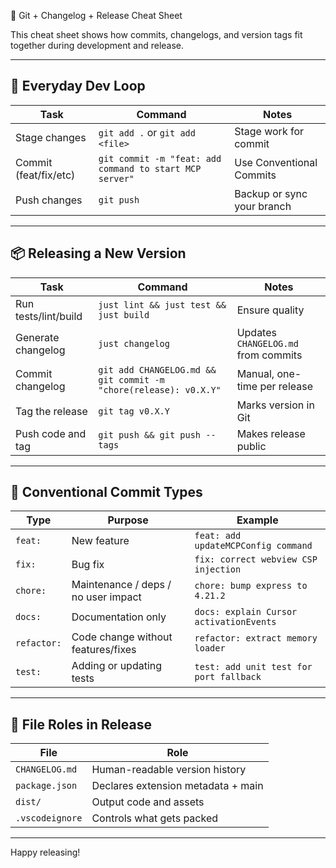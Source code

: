  🧭 Git + Changelog + Release Cheat Sheet

This cheat sheet shows how commits, changelogs, and version tags fit together during development and release.

---

## 🔁 Everyday Dev Loop

| Task                  | Command                                                 | Notes                      |
| --------------------- | ------------------------------------------------------- | -------------------------- |
| Stage changes         | `git add .` or `git add <file>`                         | Stage work for commit      |
| Commit (feat/fix/etc) | `git commit -m "feat: add command to start MCP server"` | Use Conventional Commits   |
| Push changes          | `git push`                                              | Backup or sync your branch |

---

## 📦 Releasing a New Version

| Task                 | Command                                                          | Notes                               |
| -------------------- | ---------------------------------------------------------------- | ----------------------------------- |
| Run tests/lint/build | `just lint && just test && just build`                           | Ensure quality                      |
| Generate changelog   | `just changelog`                                                 | Updates `CHANGELOG.md` from commits |
| Commit changelog     | `git add CHANGELOG.md && git commit -m "chore(release): v0.X.Y"` | Manual, one-time per release        |
| Tag the release      | `git tag v0.X.Y`                                                 | Marks version in Git                |
| Push code and tag    | `git push && git push --tags`                                    | Makes release public                |

---

## 🧠 Conventional Commit Types

| Type        | Purpose                             | Example                                 |
| ----------- | ----------------------------------- | --------------------------------------- |
| `feat:`     | New feature                         | `feat: add updateMCPConfig command`     |
| `fix:`      | Bug fix                             | `fix: correct webview CSP injection`    |
| `chore:`    | Maintenance / deps / no user impact | `chore: bump express to 4.21.2`         |
| `docs:`     | Documentation only                  | `docs: explain Cursor activationEvents` |
| `refactor:` | Code change without features/fixes  | `refactor: extract memory loader`       |
| `test:`     | Adding or updating tests            | `test: add unit test for port fallback` |

---

## 📌 File Roles in Release

| File            | Role                               |
| --------------- | ---------------------------------- |
| `CHANGELOG.md`  | Human-readable version history     |
| `package.json`  | Declares extension metadata + main |
| `dist/`         | Output code and assets             |
| `.vscodeignore` | Controls what gets packed          |

---

Happy releasing!

